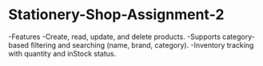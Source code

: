 # Stationery-Shop-Assignment-2
-Features
-Create, read, update, and delete products.
-Supports category-based filtering and searching (name, brand, category).
-Inventory tracking with quantity and inStock status.